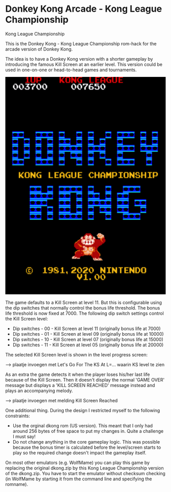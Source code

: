 # Donkey Kong Arcade - Kong League Championship

Kong League Championship

This is the Donkey Kong - Kong League Championship rom-hack for the arcade version of Donkey Kong.

The idea is to have a Donkey Kong version with a shorter gameplay by introducing the famous Kill Screen at an earlier level. 
This version could be used in one-on-one or head-to-head games and tournaments.

![DKC Title Screen](https://github.com/PaulGoes/DonkeyKong-KL-Championship/blob/master/Title%20Screen.jpg)

The game defaults to a Kill Screen at level 11. But this is configurable using the dip switches that normally control the bonus life threshold. The bonus life threshold is now fixed at 7000. The following dip switch settings control the Kill Screen level:

- Dip switches - 00 - Kill Screen at level 11 (originally bonus life at 7000)
- Dip switches - 01 - Kill Screen at level 09 (originally bonus life at 10000)
- Dip switches - 10 - Kill Screen at level 07 (originally bonus life at 15000)
- Dip switches - 11 - Kill Screen at level 05 (originally bonus life at 20000)       

The selected Kill Screen level is shown in the level progress screen:

--> plaatje invoegen met Let's Go For The KS At L=... waarin KS level te zien

As an extra the game detects it when the player loses his/her last life because of the Kill Screen. Then it doesn't display the normal 'GAME OVER' message but displays a 'KILL SCREEN REACHED' message instead and plays an accompanying melody.

--> plaatje invoegen met melding Kill Screen Reached

One additional thing. During the design I restricted myself to the following constraints:
- Use the orginal dkong rom (US version). This meant that I only had around 256 bytes of free space to put my changes in. Quite a challenge I must say!
- Do not change anything in the core gameplay logic. This was possible because the bonus timer is calculated before the level/screen starts to play so the required change doesn't impact the gameplay itself.

On most other emulators (e.g. WolfMame) you can play this game by replacing the original dkong.zip by this Kong League Championship version of the dkong.zip. You have to start the emulator without checksum checking (in WolfMame by starting it from the command line and specifying the romname).

